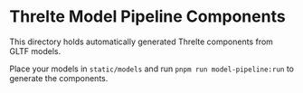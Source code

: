 # Threlte Model Pipeline Components

This directory holds automatically generated Threlte components from GLTF models.

Place your models in `static/models` and run `pnpm run model-pipeline:run` to generate the components.
